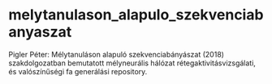 # melytanulason_alapulo_szekvenciabanyaszat
Pigler Péter: Mélytanuláson alapuló szekvenciabányászat (2018) szakdolgozatban bemutatott mélyneurális hálózat rétegaktivitásvizsgálati, és valószínűségi fa generálási repository.
